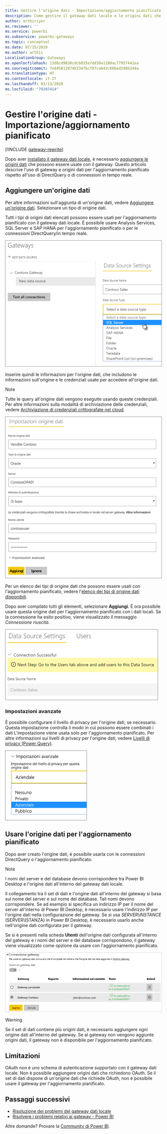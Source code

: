 ```yaml
---
title: Gestire l'origine dati - Importazione/aggiornamento pianificato
description: Come gestire il gateway dati locale e le origini dati che vi appartengono. Questo articolo è specifico per le origini dati che possono essere usate con operazioni di importazione/aggiornamento pianificato.
author: arthiriyer
ms.reviewer: ''
ms.service: powerbi
ms.subservice: powerbi-gateways
ms.topic: conceptual
ms.date: 07/15/2019
ms.author: arthii
LocalizationGroup: Gateways
ms.openlocfilehash: 13d8cd9838cdcb035e7dd30a1180ac77957441ea
ms.sourcegitcommit: 7e845812874b3347bcf87ca642c66bed298b244a
ms.translationtype: HT
ms.contentlocale: it-IT
ms.lasthandoff: 03/13/2020
ms.locfileid: "79207414"
---
```

# <a name="manage-your-data-source---importscheduled-refresh"></a>Gestire l'origine dati - Importazione/aggiornamento pianificato

[!INCLUDE [gateway-rewrite](includes/gateway-rewrite.md)]

Dopo aver [installato il gateway dati locale](/data-integration/gateway/service-gateway-install), è necessario [aggiungere le origini dati](service-gateway-data-sources.md#add-a-data-source) che possono essere usate con il gateway. Questo articolo descrive l'uso di gateway e origini dati per l'aggiornamento pianificato rispetto all'uso di DirectQuery o di connessioni in tempo reale.

## <a name="add-a-data-source"></a>Aggiungere un'origine dati

Per altre informazioni sull'aggiunta di un'origine dati, vedere [Aggiungere un'origine dati](service-gateway-data-sources.md#add-a-data-source). Selezionare un tipo di origine dati.

Tutti i tipi di origini dati elencati possono essere usati per l'aggiornamento pianificato con il gateway dati locale. È possibile usare Analysis Services, SQL Server e SAP HANA per l'aggiornamento pianificato o per le connessioni DirectQuery/in tempo reale.

![Selezionare l'origine dati](media/service-gateway-enterprise-manage-scheduled-refresh/datasourcesettings2.png)

Inserire quindi le informazioni per l'origine dati, che includono le informazioni sull'origine e le credenziali usate per accedere all'origine dati.

> [!NOTE]
> Tutte le query all'origine dati vengono eseguite usando queste credenziali. Per altre informazioni sulla modalità di archiviazione delle credenziali, vedere [Archiviazione di credenziali crittografate nel cloud](service-gateway-data-sources.md#store-encrypted-credentials-in-the-cloud).

![Compilazione delle impostazioni origine dati](media/service-gateway-enterprise-manage-scheduled-refresh/datasourcesettings3-oracle.png)

Per un elenco dei tipi di origine dati che possono essere usati con l'aggiornamento pianificato, vedere l'[elenco dei tipi di origine dati disponibili](service-gateway-data-sources.md#list-of-available-data-source-types).

Dopo aver compilato tutti gli elementi, selezionare **Aggiungi**. È ora possibile usare questa origine dati per l'aggiornamento pianificato con i dati locali. Se la connessione ha esito positivo, viene visualizzato il messaggio *Connessione riuscita*.

![Visualizzazione dello stato della connessione](media/service-gateway-enterprise-manage-scheduled-refresh/datasourcesettings4.png)

### <a name="advanced-settings"></a>Impostazioni avanzate

È possibile configurare il livello di privacy per l'origine dati, se necessario. Questa impostazione controlla il modo in cui possono essere combinati i dati L'impostazione viene usata solo per l'aggiornamento pianificato. Per altre informazioni sui livelli di privacy per l'origine dati, vedere [Livelli di privacy (Power Query)](https://support.office.com/article/Privacy-levels-Power-Query-CC3EDE4D-359E-4B28-BC72-9BEE7900B540).

![Impostazione del livello di privacy](media/service-gateway-enterprise-manage-scheduled-refresh/datasourcesettings9.png)

## <a name="use-the-data-source-for-scheduled-refresh"></a>Usare l'origine dati per l'aggiornamento pianificato

Dopo aver creato l'origine dati, è possibile usarla con le connessioni DirectQuery o l'aggiornamento pianificato.

> [!NOTE]
> I nomi del server e del database devono corrispondere tra Power BI Desktop e l'origine dati all'interno del gateway dati locale.

Il collegamento tra il set di dati e l'origine dati all'interno del gateway si basa sul nome del server e sul nome del database. Tali nomi devono corrispondere. Se ad esempio si specifica un indirizzo IP per il nome del server all'interno di Power BI Desktop, è necessario usare l'indirizzo IP per l'origine dati nella configurazione del gateway. Se si usa *SERVER\INSTANCE* (SERVER\ISTANZA) in Power BI Desktop, è necessario usarlo anche nell'origine dati configurata per il gateway.

Se si è presenti nella scheda **Utenti** dell'origine dati configurata all'interno del gateway e i nomi del server e del database corrispondono, il gateway viene visualizzato come opzione da usare con l'aggiornamento pianificato.

![Visualizzazione degli utenti](media/service-gateway-enterprise-manage-scheduled-refresh/powerbi-gateway-enterprise-schedule-refresh.png)

> [!WARNING]
> Se il set di dati contiene più origini dati, è necessario aggiungere ogni origine dati all'interno del gateway. Se al gateway non vengono aggiunte origini dati, il gateway non è disponibile per l'aggiornamento pianificato.

## <a name="limitations"></a>Limitazioni

OAuth non è uno schema di autenticazione supportato con il gateway dati locale. Non è possibile aggiungere origini dati che richiedono OAuth. Se il set di dati dispone di un'origine dati che richiede OAuth, non è possibile usare il gateway per l'aggiornamento pianificato.

## <a name="next-steps"></a>Passaggi successivi

* [Risoluzione dei problemi del gateway dati locale](/data-integration/gateway/service-gateway-tshoot)
* [Risolvere i problemi relativi ai gateway - Power BI](service-gateway-onprem-tshoot.md)

Altre domande? Provare la [Community di Power BI](https://community.powerbi.com/).

